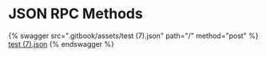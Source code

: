 # JSON RPC Methods

{% swagger src=".gitbook/assets/test (7).json" path="/" method="post" %}
[test (7).json](<.gitbook/assets/test (7).json>)
{% endswagger %}
